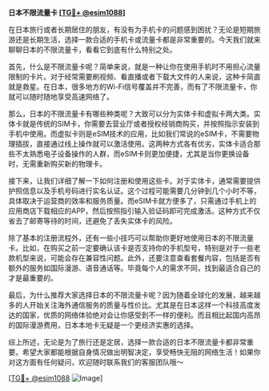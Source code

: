 **日本不限流量卡 [[TG💪+ @esim1088](https://t.me/s/esim1088)]**

在日本旅行或者长期居住的朋友，有没有为手机卡的问题感到困扰？无论是短期旅游还是长期生活，选择一款合适的手机卡或流量卡都是非常重要的。今天我们就来聊聊日本的不限流量卡，看看它到底有什么特别之处。

首先，什么是不限流量卡呢？简单来说，就是一种让你在使用手机时不用担心流量限制的卡片。对于经常需要刷视频、看直播或者下载大文件的人来说，这种卡简直就是救星。在日本，很多地方的Wi-Fi信号覆盖并不完善，而有了不限流量卡，你就可以随时随地享受高速网络了。

那么，日本的不限流量卡有哪些种类呢？大致可以分为实体卡和虚拟卡两大类。实体卡就是传统的SIM卡，你需要去营业厅或者授权经销商购买，并按照指示安装到手机中使用。而虚拟卡则是eSIM技术的应用，比如我们常说的eSIM卡，不需要物理插拔，直接通过线上操作就可以激活使用。这两种方式各有优劣，实体卡适合那些不太熟悉电子设备操作的人群，而eSIM卡则更加便捷，尤其是当你更换设备时，无需重新购买新的物理卡。

接下来，让我们详细了解一下如何注册和使用这些卡。对于实体卡，通常需要提供护照信息以及手机号码进行实名认证。这个过程可能需要几分钟到几个小时不等，具体取决于运营商的效率和服务质量。而eSIM卡就方便多了，只需通过手机上的应用商店下载相应的APP，然后按照指引输入验证码即可完成激活。这种方式不仅省去了邮寄等待的时间，还避免了丢失实体卡的风险。

除了基本的注册流程外，还有一些小技巧可以帮助你更好地使用日本的不限流量卡。比如，在购买之前一定要确认该卡是否支持你的手机型号，特别是对于一些老款机型来说，可能会存在兼容性问题。此外，还要注意查看套餐内容，包括是否有额外的服务如国际漫游、语音通话等。毕竟每个人的需求不同，找到最适合自己的才是最重要的。

最后，为什么推荐大家选择日本的不限流量卡呢？因为随着全球化的发展，越来越多的人开始关注海外通信服务的质量与性价比。尤其是在日本这样一个科技高度发达的国家，优质的网络体验绝对会让你感受到不一样的便利。而且相比起国内高昂的国际漫游费用，日本本地卡无疑是一个更经济实惠的选择。

综上所述，无论是为了旅行还是定居，选择一款合适的日本不限流量卡都非常重要。希望大家都能根据自身情况做出明智决定，享受畅快无阻的网络生活！如果你对这方面有任何疑问，欢迎随时联系我们的客服团队哦～ 

[[TG💪+ @esim1088](https://t.me/s/esim1088) ![Image](https://i.postimg.cc/4NQfJmqS/Snipaste-2025-05-13-00-14-12.png)]